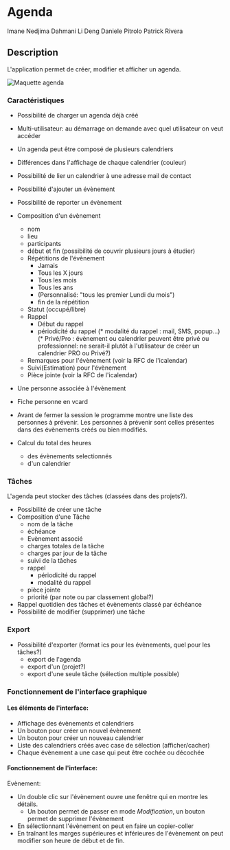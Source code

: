# Agenda

Imane Nedjima Dahmani
Li Deng
Daniele Pitrolo
Patrick Rivera

## Description

L'application permet de créer, modifier et afficher un agenda.

![Maquette agenda](agenda.png)

### Caractéristiques

* Possibilité de charger un agenda déjà créé
* Multi-utilisateur: au démarrage on demande avec quel utilisateur on veut accéder
* Un agenda peut être composé de plusieurs calendriers
* Différences dans l'affichage de chaque calendrier (couleur)
* Possibilité de lier un calendrier à une adresse mail de contact
* Possibilité d'ajouter un évènement
* Possibilité de reporter un évènement
* Composition d'un évènement
   * nom
   * lieu
   * participants
   * début et fin (possibilité de couvrir plusieurs jours à étudier)
   * Répétitions de l'évènement
      * Jamais
      * Tous les X jours
      * Tous les mois
      * Tous les ans
      * (Personnalisé: "tous les premier Lundi du mois")
      * fin de la répétition
   * Statut (occupé/libre)
   * Rappel
      * Début du rappel
      * périodicité du rappel
      (* modalité du rappel : mail, SMS, popup...)
   (* Privé/Pro : évènement ou calendrier peuvent être privé ou professionnel: ne serait-il plutôt à l'utilisateur de créer un calendrier PRO ou Privé?)
   * Remarques pour l'évènement (voir la RFC de l'icalendar)
   * Suivi(Estimation) pour l'évènement 
   * Pièce jointe (voir la RFC de l'icalendar)

* Une personne associée à l'évènement
 * Fiche personne en vcard
 * Avant de fermer la session le programme montre une liste des personnes à prévenir. Les personnes à prévenir sont celles présentes dans des évènements créés ou bien modifiés.
* Calcul du total des heures
  * des évènements selectionnés
  * d'un calendrier

### Tâches

L'agenda peut stocker des tâches (classées dans des projets?).

* Possibilité de créer une tâche
* Composition d'une Tâche
  * nom de la tâche
  * échéance
  * Evènement associé
  * charges totales de la tâche 
  * charges par jour de la tâche
  * suivi de la tâches
  * rappel
    * périodicité du rappel
    * modalité du rappel
  * pièce jointe
  * priorité (par note ou par classement global?)
* Rappel quotidien des tâches et évènements classé par échéance
* Possibilité de modifier (supprimer) une tâche

### Export

* Possibilité d'exporter (format ics pour les évènements, quel pour les tâches?)
    * export de l'agenda
    * export d'un (projet?)
    * export d'une seule tâche (sélection multiple possible)

### Fonctionnement de l'interface graphique

#### Les éléments de l'interface:

* Affichage des évènements et calendriers
* Un bouton pour créer un nouvel évènement
* Un bouton pour créer un nouveau calendrier
* Liste des calendriers créés avec case de sélection (afficher/cacher)
* Chaque évènement a une case qui peut être cochée ou décochée

#### Fonctionnement de l'interface:

Evènement:

* Un double clic sur l'évènement ouvre une fenêtre qui en montre les détails.
  * Un bouton permet de passer en mode *Modification*, un bouton permet de supprimer l'évènement
* En sélectionnant l'évènement on peut en faire un copier-coller
* En traînant les marges supérieures et inférieures de l'évènement on peut modifier son heure de début et de fin.
